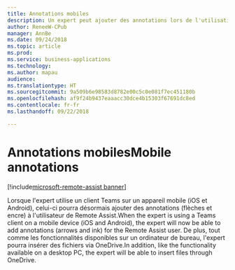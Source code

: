```yaml
---
title: Annotations mobiles
description: Un expert peut ajouter des annotations lors de l'utilisation de Teams sur un appareil mobile.
author: ReneeW-CPub
manager: AnnBe
ms.date: 09/24/2018
ms.topic: article
ms.prod: 
ms.service: business-applications
ms.technology: 
ms.author: mapau
audience: 
ms.translationtype: HT
ms.sourcegitcommit: 9a509b6e98583d8782e00c5c0e081f7ec451180b
ms.openlocfilehash: af9f24b9437eaaacc30dce4b15303f67691dc8ed
ms.contentlocale: fr-fr
ms.lasthandoff: 09/22/2018

---
```


# <a name="mobile-annotations"></a><span data-ttu-id="c0fa4-103">Annotations mobiles</span><span class="sxs-lookup"><span data-stu-id="c0fa4-103">Mobile annotations</span></span>

[!include[microsoft-remote-assist banner](../includes/microsoft-remote-assist.md)]

<span data-ttu-id="c0fa4-104">Lorsque l'expert utilise un client Teams sur un appareil mobile (iOS et Android), celui-ci pourra désormais ajouter des annotations (flèches et encre) à l'utilisateur de Remote Assist.</span><span class="sxs-lookup"><span data-stu-id="c0fa4-104">When the expert is using a Teams client on a mobile device (iOS and Android), the expert will now be able to add annotations (arrows and ink) for the Remote Assist user.</span></span> <span data-ttu-id="c0fa4-105">De plus, tout comme les fonctionnalités disponibles sur un ordinateur de bureau, l'expert pourra insérer des fichiers via OneDrive.</span><span class="sxs-lookup"><span data-stu-id="c0fa4-105">In addition, like the functionality available on a desktop PC, the expert will be able to insert files through OneDrive.</span></span>

